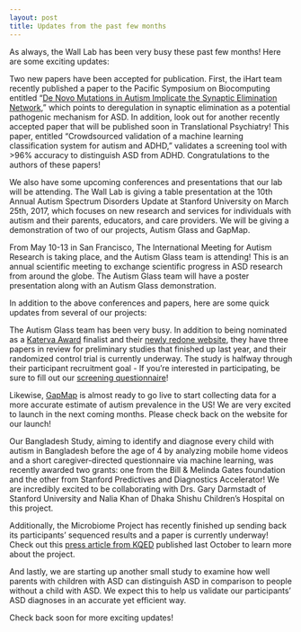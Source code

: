 ```yaml
---
layout: post
title: Updates from the past few months
---
```

As always, the Wall Lab has been very busy these past few months! Here are some exciting updates:
 
Two new papers have been accepted for publication. First, the iHart team recently published a paper to the Pacific Symposium on Biocomputing entitled “[De Novo Mutations in Autism Implicate the Synaptic Elimination Network](https://www.ncbi.nlm.nih.gov/pubmed/27897003),” which points to deregulation in synaptic elimination as a potential pathogenic mechanism for ASD. In addition, look out for another recently accepted paper that will be published soon in Translational Psychiatry! This paper, entitled “Crowdsourced validation of a machine learning classification system for autism and ADHD,” validates a screening tool with >96% accuracy to distinguish ASD from ADHD. Congratulations to the authors of these papers!
 
We also have some upcoming conferences and presentations that our lab will be attending. The Wall Lab is giving a table presentation at the 10th Annual Autism Spectrum Disorders Update at Stanford University on March 25th, 2017, which focuses on new research and services for individuals with autism and their parents, educators, and care providers. We will be giving a demonstration of two of our projects, Autism Glass and GapMap.
 
From May 10-13 in San Francisco, The International Meeting for Autism Research is taking place, and the Autism Glass team is attending! This is an annual scientific meeting to exchange scientific progress in ASD research from around the globe. The Autism Glass team will have a poster presentation along with an Autism Glass demonstration.
 
In addition to the above conferences and papers, here are some quick updates from several of our projects:
 
The Autism Glass team has been very busy. In addition to being nominated as a [Katerva Award](http://www.katerva.net/) finalist and their [newly redone website](http://autismglass.stanford.edu/), they have three papers in review for preliminary studies that finished up last year, and their randomized control trial is currently underway. The study is halfway through their participant recruitment goal - If you’re interested in participating, be sure to fill out our [screening questionnaire](https://redcap.stanford.edu/surveys/?s=YDKELJL4EC/)!
 
Likewise, [GapMap](https://gapmap.stanford.edu) is almost ready to go live to start collecting data for a more accurate estimate of autism prevalence in the US! We are very excited to launch in the next coming months. Please check back on the website for our launch!
 
Our Bangladesh Study, aiming to identify and diagnose every child with autism in Bangladesh before the age of 4 by analyzing mobile home videos and a short caregiver-directed questionnaire via machine learning, was recently awarded two grants: one from the Bill & Melinda Gates foundation and the other from Stanford Predictives and Diagnostics Accelerator! We are incredibly excited to be collaborating with Drs. Gary Darmstadt of Stanford University and Nalia Khan of Dhaka Shishu Children’s Hospital on this project.
 
Additionally, the Microbiome Project has recently finished up sending back its participants’ sequenced results and a paper is currently underway! Check out this [press article from KQED](https://ww2.kqed.org/futureofyou/2016/10/04/microbiome_autism/) published last October to learn more about the project.
 
And lastly, we are starting up another small study to examine how well parents with children with ASD can distinguish ASD in comparison to people without a child with ASD. We expect this to help us validate our participants’ ASD diagnoses in an accurate yet efficient way.
 
Check back soon for more exciting updates!